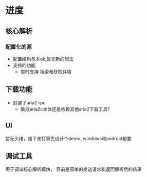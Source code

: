 # 进度

## 核心解析

### 配置化的源

- 配置结构基本ok,暂无新的想法
- 支持的功能
  - 暂时支持 搜索和获取详情

## 下载功能

- 封装了aria2 rpc
  - 集成aria2c本体还是依赖其他aria2下载工具?

## UI

暂无头绪，接下来打算先设计个demo, windows和android都要

## 调试工具

用于调试核心解析模块， 目前是简单的发送请求和返回解析后的结果
